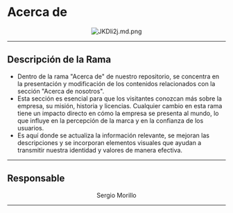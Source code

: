 # Acerca de

<p align="center">
    <img src="https://iili.io/JKDli2j.md.png" alt="JKDli2j.md.png" border="0"></a>
</p>

---

## Descripción de la Rama

- Dentro de la rama "Acerca de" de nuestro repositorio, se concentra en la presentación y modificación de los contenidos relacionados con la sección "Acerca de nosotros". 
- Esta sección es esencial para que los visitantes conozcan más sobre la empresa, su misión, historia y licencias. Cualquier cambio en esta rama tiene un impacto directo en cómo la empresa se presenta al mundo, lo que influye en la percepción de la marca y en la confianza de los usuarios.
- Es aquí donde se actualiza la información relevante, se mejoran las descripciones y se incorporan elementos visuales que ayudan a transmitir nuestra identidad y valores de manera efectiva.

---

## Responsable

<p align="center">
Sergio Morillo
</p>

---